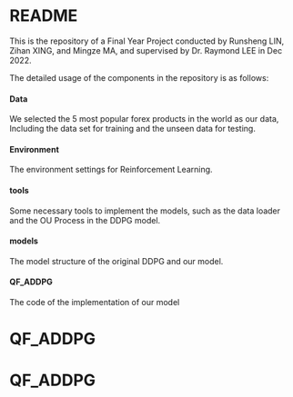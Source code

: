 # README

This is the repository of a Final Year Project conducted by Runsheng LIN, Zihan XING, and Mingze MA, and supervised by Dr. Raymond LEE in Dec 2022. 

The detailed usage of the components in the repository is as follows:

#### Data

We selected the 5 most popular forex products in the world as our data, Including the data set for training and the unseen data for testing.

#### Environment

The environment settings for Reinforcement Learning.

#### tools

Some necessary tools to implement the models, such as the data loader and the OU Process in the DDPG model. 

#### models

The model structure of the original DDPG and our model.

#### QF_ADDPG

The code of the implementation of our model






# QF_ADDPG
# QF_ADDPG
